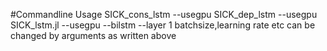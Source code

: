 #Commandline Usage
SICK_cons_lstm --usegpu
SICK_dep_lstm --usegpu
SICK_lstm.jl --usegpu --bilstm --layer 1 
batchsize,learning rate etc can be changed by arguments as written above
